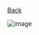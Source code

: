 [Back](https://github.com/springboot-oauth2-server-project/)

![image](https://github.com/springboot-oauth2-server-project/.github/assets/11941308/76e926d5-af2e-43c0-8226-d6a339b29beb)
